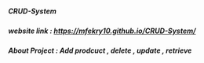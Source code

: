 ##### CRUD-System

##### website link : https://mfekry10.github.io/CRUD-System/

##### About Project : Add prodcuct , delete , update , retrieve
